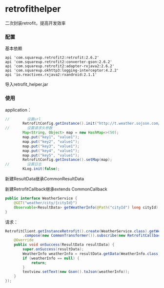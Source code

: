# retrofithelper
二次封装retrofit，提高开发效率

### 配置

基本依赖

```
api 'com.squareup.retrofit2:retrofit:2.6.2'
api 'com.squareup.retrofit2:converter-gson:2.6.2'
api 'com.squareup.retrofit2:adapter-rxjava2:2.6.2'
api 'com.squareup.okhttp3:logging-interceptor:4.2.2'
api 'io.reactivex.rxjava2:rxandroid:2.1.1'
```

导入retrofit_helper.jar

### 使用

application：

```java
//        设置url
        RetrofitConfig.getInstance().init("http://t.weather.sojson.com/api/");
//        设置请求头参数
        Map<String, Object> map = new HashMap<>(50);
        map.put("key1", "value1");
        map.put("key2", "value1");
        map.put("key3", "value1");
        map.put("key4", "value1");
        map.put("key5", "value1");
        RetrofitConfig.getInstance().setMap(map);
//        设置日志
        KLog.init(false);
```

新建ResultData继承CommonResultData

新建RetrofitCallback继承extends CommonCallback<ResultData>

```java
public interface WeatherService {
    @GET("weather/city/{cityId}")
    Observable<ResultData> getWeatherInfo(@Path("cityId") long cityId);
}
```

请求：

```java
RetrofitClient.getInstanceRetrofit().create(WeatherService.class).getWeatherInfo(101030100)
        .compose(new CommonTransformer()).subscribe(new RetrofitCallback() {
    @Override
    public void onSuccess(ResultData resultData) {
        super.onSuccess(resultData);
        WeatherInfo weatherInfo = resultData.getData(WeatherInfo.class);
        if (weatherInfo == null) {
            return;
        }
        textview.setText(new Gson().toJson(weatherInfo));
    }
});
```
